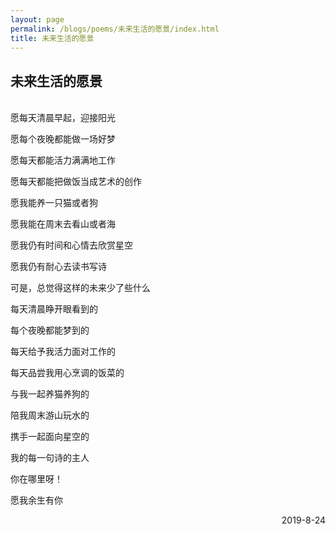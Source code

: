 ```yaml
---
layout: page
permalink: /blogs/poems/未来生活的愿景/index.html
title: 未来生活的愿景
---
```


## 未来生活的愿景
<br>
愿每天清晨早起，迎接阳光

愿每个夜晚都能做一场好梦

愿每天都能活力满满地工作

愿每天都能把做饭当成艺术的创作

愿我能养一只猫或者狗

愿我能在周末去看山或者海

愿我仍有时间和心情去欣赏星空

愿我仍有耐心去读书写诗

可是，总觉得这样的未来少了些什么

每天清晨睁开眼看到的

每个夜晚都能梦到的

每天给予我活力面对工作的

每天品尝我用心烹调的饭菜的

与我一起养猫养狗的

陪我周末游山玩水的

携手一起面向星空的

我的每一句诗的主人

你在哪里呀！

愿我余生有你

<p align="right">2019-8-24</p>
